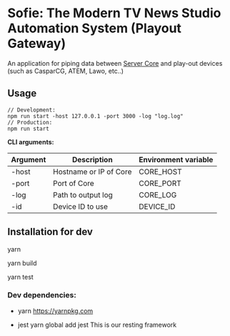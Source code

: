 
# Sofie: The Modern TV News Studio Automation System (Playout Gateway)
An application for piping data between [Server Core](https://github.com/nrkno/tv-automation-server-core) and play-out devices (such as CasparCG, ATEM, Lawo, etc..)

## Usage
```
// Development:
npm run start -host 127.0.0.1 -port 3000 -log "log.log"
// Production:
npm run start
```

**CLI arguments:**

| Argument  | Description | Environment variable |
| ------------- | ------------- | --- |
| -host  | Hostname or IP of Core  | CORE_HOST  |
| -port  | Port of Core   |  CORE_PORT |
| -log  | Path to output log |  CORE_LOG |
| -id   | Device ID to use | DEVICE_ID |

## Installation for dev

yarn

yarn build

yarn test


### Dev dependencies:

* yarn
	https://yarnpkg.com

* jest
	yarn global add jest
	This is our resting framework
